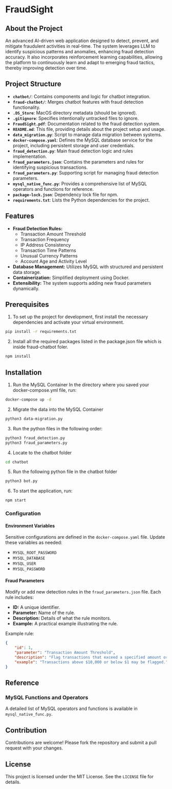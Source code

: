 # FraudSight

## About the Project
An advanced AI-driven web application designed to detect, prevent, and mitigate fraudulent activities in real-time. The system leverages LLM to identify suspicious patterns and anomalies, enhancing fraud detection accuracy. It also incorporates reinforcement learning capabilities, allowing the platform to continuously learn and adapt to emerging fraud tactics, thereby improving detection over time.


## Project Structure

- **`chatbot/`**: Contains components and logic for chatbot integration.
- **`fraud-chatbot/`**: Merges chatbot features with fraud detection functionality.
- **`.DS_Store`**: MacOS directory metadata (should be ignored).
- **`.gitignore`**: Specifies intentionally untracked files to ignore.
- **`FraudSight.pdf`**: Documentation related to the fraud detection system.
- **`README.md`**: This file, providing details about the project setup and usage.
- **`data_migration.py`**: Script to manage data migration between systems.
- **`docker-compose.yaml`**: Defines the MySQL database service for the project, including persistent storage and user credentials.
- **`fraud_detection.py`**: Main fraud detection logic and rules implementation.
- **`fraud_parameters.json`**: Contains the parameters and rules for identifying suspicious transactions.
- **`fraud_parameters.py`**: Supporting script for managing fraud detection parameters.
- **`mysql_native_func.py`**: Provides a comprehensive list of MySQL operators and functions for reference.
- **`package-lock.json`**: Dependency lock file for npm.
- **`requirements.txt`**: Lists the Python dependencies for the project.


## Features

- **Fraud Detection Rules:**
  - Transaction Amount Threshold
  - Transaction Frequency
  - IP Address Consistency
  - Transaction Time Patterns
  - Unusual Currency Patterns
  - Account Age and Activity Level
- **Database Management:** Utilizes MySQL with structured and persistent data storage.
- **Containerization:** Simplified deployment using Docker.
- **Extensibility:** The system supports adding new fraud parameters dynamically.


## Prerequisites
1. To set up the project for development, first install the necessary dependencies and activate your virtual environment.
```zsh
pip install -r requirements.txt
```

2. Install all the required packages listed in the package.json file which is inside fraud-chatbot foler.
```zsh
npm install
```


## Installation

1. Run the MySQL Container
In the directory where you saved your docker-compose.yml file, run:
```zsh
docker-compose up -d
```
2. Migrate the data into the MySQL Container
```zsh
python3 data-migration.py
```

3. Run the python files in the following order:
```zsh
python3 fraud_detection.py
python3 fraud_parameters.py
```

4. Locate to the chatbot folder
```zsh
cd chatbot
```

5. Run the following python file in the chatbot folder
```zsh
python3 bot.py
```

6. To start the application, run:
```zsh
npm start
```

### Configuration

#### Environment Variables
Sensitive configurations are defined in the `docker-compose.yaml` file. Update these variables as needed:
- `MYSQL_ROOT_PASSWORD`
- `MYSQL_DATABASE`
- `MYSQL_USER`
- `MYSQL_PASSWORD`

#### Fraud Parameters
Modify or add new detection rules in the `fraud_parameters.json` file. Each rule includes:
- **ID:** A unique identifier.
- **Parameter:** Name of the rule.
- **Description:** Details of what the rule monitors.
- **Example:** A practical example illustrating the rule.

Example rule:
```json
{
    "id": 1,
    "parameter": "Transaction Amount Threshold",
    "description": "Flag transactions that exceed a specified amount or fall within an unusual range.",
    "example": "Transactions above $10,000 or below $1 may be flagged."
}
```


## Reference

### MySQL Functions and Operators
A detailed list of MySQL operators and functions is available in `mysql_native_func.py`.


## Contribution
Contributions are welcome! Please fork the repository and submit a pull request with your changes.


## License
This project is licensed under the MIT License. See the `LICENSE` file for details.
